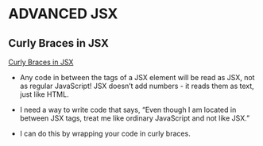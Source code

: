# ADVANCED JSX

## Curly Braces in JSX

[Curly Braces in JSX](https://github.com/briansegs/learn-react/tree/main/advanced-react/curly-braces-in-jsx)

- Any code in between the tags of a JSX element will be read as JSX, not as regular JavaScript! JSX doesn’t add numbers - it reads them as text, just like HTML.

- I need a way to write code that says, “Even though I am located in between JSX tags, treat me like ordinary JavaScript and not like JSX.”

- I can do this by wrapping your code in curly braces.